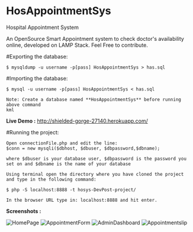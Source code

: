 # HosAppointmentSys
Hospital Appointment System

An OpenSource Smart Appointment system to check doctor's availability online, developed on LAMP Stack. Feel Free to contribute.

#Exporting the database:

    $ mysqldump -u username -p[pass] HosAppointmentSys > has.sql

#Importing the database:

    $ mysql -u username -p[pass] HosAppointmentSys < has.sql     
    
    Note: Create a database named **HosAppointmentSys** before running above command
    kml
**Live Demo :** http://shielded-gorge-27140.herokuapp.com/    

#Running the project:

	Open connectionFile.php and edit the line:
	$conn = new mysqli($dbhost, $dbuser, $dbpassword,$dbname);

	where $dbuser is your database user, $dbpassword is the password you set on and $dbname is the name of your database

	Using terminal open the directory where you have cloned the project and type in the following command:

	$ php -S localhost:8888 -t hosys-DevPost-project/

	In the browser URL type in: localhost:8888 and hit enter.


**Screenshots :**

![HomePage](./images/hs1.png?raw=true "Homepage")
![AppointmentForm](./images/hs2.png?raw=true "form")
![AdminDashboard](./images/hs3.png?raw=true "Admin")
![Appointmentslip](./images/hs4.png?raw=true "slip")

